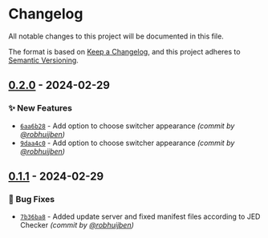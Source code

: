 # Changelog
All notable changes to this project will be documented in this file.

The format is based on [Keep a Changelog](https://keepachangelog.com/en/1.0.0/),
and this project adheres to [Semantic Versioning](https://semver.org/spec/v2.0.0.html).

## [0.2.0] - 2024-02-29
### :sparkles: New Features
- [`6aa6b28`](https://github.com/robhuijben/mod_darkmode/commit/6aa6b28159c5f81027babbb106bc727ceab90eb1) - Add option to choose switcher appearance *(commit by [@robhuijben](https://github.com/robhuijben))*
- [`9daa4c0`](https://github.com/robhuijben/mod_darkmode/commit/9daa4c0b1b8cac60e4ce1303327d14ca924d5f63) - Add option to choose switcher appearance *(commit by [@robhuijben](https://github.com/robhuijben))*


## [0.1.1] - 2024-02-29
### :bug: Bug Fixes
- [`7b36ba8`](https://github.com/robhuijben/mod_darkmode/commit/7b36ba83c99ec07e679431cf11141c8d906f45f3) - Added update server and fixed manifest files according to JED Checker *(commit by [@robhuijben](https://github.com/robhuijben))*


[0.1.1]: https://github.com/robhuijben/mod_darkmode/compare/0.1.0...0.1.1
[0.2.0]: https://github.com/robhuijben/mod_darkmode/compare/0.1.1...0.2.0
